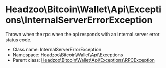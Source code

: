 Headzoo\Bitcoin\Wallet\Api\Exceptions\InternalServerErrorException
===============

Thrown when the rpc when the api responds with an internal server error status code.




* Class name: InternalServerErrorException
* Namespace: Headzoo\Bitcoin\Wallet\Api\Exceptions
* Parent class: [Headzoo\Bitcoin\Wallet\Api\Exceptions\RPCException](Headzoo-Bitcoin-Wallet-Api-Exceptions-RPCException.md)








